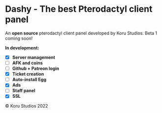 # Dashy - The best Pterodactyl client panel
An **open source** pterodactyl client panel developed by Koru Studios. Beta 1 coming soon!

**In development:**

- [x] **Server management**
- [ ] **AFK and coins**
- [ ] **Github + Patreon login**
- [x] **Ticket creation**
- [ ] **Auto-install Egg**
- [x] **Ads**
- [ ] **Staff panel**
- [x] **SSL**

© Koru Studios 2022
